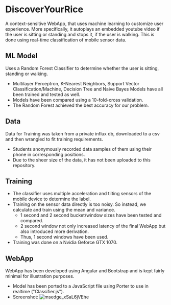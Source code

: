 # DiscoverYourRice
A context-sensitive WebApp, that uses machine learning to customize user experience. More specifically, it autoplays an embedded youtube video if the user is sitting or standing and stops it, if the user is walking. This is done using real-time classification of mobile sensor data.

## ML Model
Uses a Random Forest Classifier to determine whether the user is sitting, standing or walking.
- Multilayer Perceptron, K-Nearest Neighbors, Support Vector Classification/Machine, Decision Tree and Naive Bayes Models have all been trained and tested as well. 
- Models have been compared using a 10-fold-cross validation.
- The Random Forest achieved the best accuracy for our problem.

## Data
Data for Training was taken from a private influx db, downloaded to a csv and then wrangled to fit training requirements.
- Students anonymously recorded data samples of them using their phone in corresponding positions.
- Due to the sheer size of the data, it has not been uploaded to this repository.

## Training
- The classifier uses multiple acceleration and tilting sensors of the mobile device to determine the label.
- Training on the sensor data directly is too noisy. So instead, we calculate and train using the mean and variance.
  - 1 second and 2 second bucket/window sizes have been tested and compared. 
  - 2 second window not only increased latency of the final WebApp but also introduced more derivation.
  - Thus, 1 second windows have been used.
- Training was done on a Nvidia Geforce GTX 1070.

## WebApp
WebApp has been developed using Angular and Bootstrap and is kept fairly minimal for illustration purposes.
- Model has been ported to a JavaScript file using Porter to use in realtime ("Classifier.js").
- Screenshot:
![msedge_xSaL6jVEhe](https://user-images.githubusercontent.com/25351150/165299269-4de10a17-15c8-4f43-84c3-1621939dd76f.jpg)
